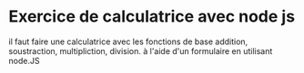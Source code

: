 # Exercice de calculatrice avec node js
il faut faire une calculatrice avec les fonctions de base addition, soustraction, multipliction, division.
à l'aide d'un formulaire en utilisant node.JS
